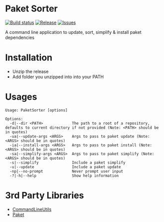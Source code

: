# Paket Sorter

[![Build status](https://ci.appveyor.com/api/projects/status/t3y8umshr09nwj82/branch/master?svg=true)](https://ci.appveyor.com/project/BlythMeister/paketsorter/branch/master)
[![Release](https://img.shields.io/github/release/BlythMeister/PaketSorter.svg?style=flat)](https://github.com/BlythMeister/PaketSorter/releases/latest)
[![Issues](https://img.shields.io/github/issues/BlythMeister/PaketSorter.svg?style=flat)](https://github.com/BlythMeister/PaketSorter/issues)

A command line application to update, sort, simplify & install paket dependencies

# Installation

* Unzip the release
* Add folder you unzipped into into your PATH

# Usages

```
Usage: PaketSorter [options]

Options:
  -d|--dir <PATH>             The path to a root of a repository, defaults to current directory if not provided (Note: <PATH> should be in quotes)
  -ua|--update-args <ARGS>    Args to pass to paket update (Note: <ARGS> should be in quotes)
  -ia|--install-args <ARGS>   Args to pass to paket install (Note: <ARGS> should be in quotes)
  -sa|--simplify-args <ARGS>  Args to pass to paket simplify (Note: <ARGS> should be in quotes)
  -s|--simplify               Include a paket simplify
  -u|--update                 Include a paket update
  -np|--no-prompt             Never prompt user input
  -?|-h|--help                Show help information
```

# 3rd Party Libraries

* [CommandLineUtils](https://github.com/natemcmaster/CommandLineUtils)
* [Paket](https://github.com/fsprojects/Paket)
